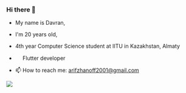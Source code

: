 ### Hi there 👋

- My name is Davran, 
- I'm 20 years old, 
- 4th year Computer Science student at IITU in Kazakhstan, Almaty

- <img src="https://iconape.com/wp-content/files/vp/55059/svg/dart.svg" width="15" height="15"> Flutter developer 

- 📫 How to reach me: arifzhanoff2001@gmail.com

<img src="https://github-readme-stats.vercel.app/api?username=d4vr4n">
<!--
**D4vr4n/D4vr4n** is a ✨ _special_ ✨ repository because its `README.md` (this file) appears on your GitHub profile.

Here are some ideas to get you started:

- 🔭 I’m currently working on ...
- 🌱 I’m currently learning ...
- 👯 I’m looking to collaborate on ...
- 🤔 I’m looking for help with ...
- 💬 Ask me about ...
- 📫 How to reach me: ...
- 😄 Pronouns: ...
- ⚡ Fun fact: ...
-->
